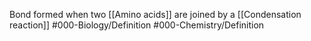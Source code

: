 Bond formed when two [[Amino acids]] are joined by a [[Condensation reaction]]
#000-Biology/Definition #000-Chemistry/Definition 